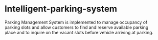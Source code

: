 # Intelligent-parking-system
Parking Management System is implemented to manage occupancy of parking slots and allow customers to find and reserve available parking place and to inquire on the vacant slots before vehicle arriving at parking.
